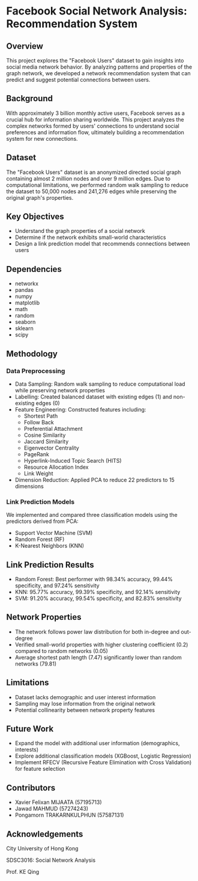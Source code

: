 # Facebook Social Network Analysis: Recommendation System

## Overview

This project explores the "Facebook Users" dataset to gain insights into social media network behavior. By analyzing patterns and properties of the graph network, we developed a network recommendation system that can predict and suggest potential connections between users.

## Background

With approximately 3 billion monthly active users, Facebook serves as a crucial hub for information sharing worldwide. This project analyzes the complex networks formed by users' connections to understand social preferences and information flow, ultimately building a recommendation system for new connections.

## Dataset
The "Facebook Users" dataset is an anonymized directed social graph containing almost 2 million nodes and over 9 million edges. Due to computational limitations, we performed random walk sampling to reduce the dataset to 50,000 nodes and 241,276 edges while preserving the original graph's properties.

## Key Objectives

- Understand the graph properties of a social network
-  Determine if the network exhibits small-world characteristics
-   Design a link prediction model that recommends connections between users

## Dependencies
- networkx
- pandas
- numpy
- matplotlib
- math
- random
- seaborn
- sklearn
- scipy

## Methodology
### Data Preprocessing

- Data Sampling: Random walk sampling to reduce computational load while preserving network properties
-  Labelling: Created balanced dataset with existing edges (1) and non-existing edges (0)
- Feature Engineering: Constructed features including:
  - Shortest Path
  - Follow Back
  - Preferential Attachment
  - Cosine Similarity
  - Jaccard Similarity
  - Eigenvector Centrality
  - PageRank
  - Hyperlink-Induced Topic Search (HITS)
  - Resource Allocation Index
  - Link Weight
- Dimension Reduction: Applied PCA to reduce 22 predictors to 15 dimensions

### Link Prediction Models
We implemented and compared three classification models using the predictors derived from PCA:

- Support Vector Machine (SVM)
- Random Forest (RF)
- K-Nearest Neighbors (KNN)

## Link Prediction Results

- Random Forest: Best performer with 98.34% accuracy, 99.44% specificity, and 97.24% sensitivity
- KNN: 95.77% accuracy, 99.39% specificity, and 92.14% sensitivity
- SVM: 91.20% accuracy, 99.54% specificity, and 82.83% sensitivity

## Network Properties

- The network follows power law distribution for both in-degree and out-degree
- Verified small-world properties with higher clustering coefficient (0.2) compared to random networks (0.05)
- Average shortest path length (7.47) significantly lower than random networks (79.81)

## Limitations

- Dataset lacks demographic and user interest information
- Sampling may lose information from the original network
- Potential collinearity between network property features

## Future Work

- Expand the model with additional user information (demographics, interests)
- Explore additional classification models (XGBoost, Logistic Regression)
- Implement RFECV (Recursive Feature Elimination with Cross Validation) for feature selection

## Contributors

- Xavier Felixan MIJAATA (57195713)
- Jawad MAHMUD (57274243)
- Pongamorn TRAKARNKULPHUN (57587131)

## Acknowledgements

City University of Hong Kong

SDSC3016: Social Network Analysis

Prof. KE Qing
